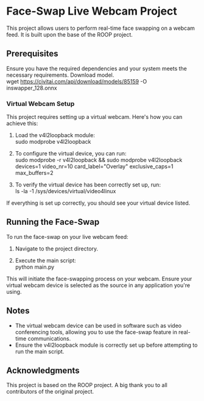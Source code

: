 # Face-Swap Live Webcam Project

This project allows users to perform real-time face swapping on a webcam feed. It is built upon the base of the ROOP project.

## Prerequisites

Ensure you have the required dependencies and your system meets the necessary requirements.
Download model.  
    wget https://civitai.com/api/download/models/85159 -O inswapper_128.onnx

### Virtual Webcam Setup

This project requires setting up a virtual webcam. Here's how you can achieve this:

1. Load the v4l2loopback module:  
    sudo modprobe v4l2loopback

2. To configure the virtual device, you can run:  
    sudo modprobe -r v4l2loopback && sudo modprobe v4l2loopback devices=1 video_nr=10 card_label="Overlay" exclusive_caps=1 max_buffers=2

3. To verify the virtual device has been correctly set up, run:  
    ls -la -1 /sys/devices/virtual/video4linux

If everything is set up correctly, you should see your virtual device listed.

## Running the Face-Swap

To run the face-swap on your live webcam feed:

1. Navigate to the project directory.  

2. Execute the main script:  
    python main.py

This will initiate the face-swapping process on your webcam. Ensure your virtual webcam device is selected as the source in any application you're using.

## Notes

- The virtual webcam device can be used in software such as video conferencing tools, allowing you to use the face-swap feature in real-time communications.
- Ensure the v4l2loopback module is correctly set up before attempting to run the main script.

## Acknowledgments

This project is based on the ROOP project. A big thank you to all contributors of the original project.
